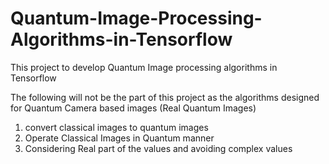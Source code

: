 # Quantum-Image-Processing-Algorithms-in-Tensorflow
This project to develop Quantum Image processing algorithms in Tensorflow

The following will not be the part of this project as the algorithms designed for Quantum Camera based images (Real Quantum Images)

1. convert classical images to quantum images
2. Operate Classical Images in Quantum manner
3. Considering Real part of the values and avoiding complex values

